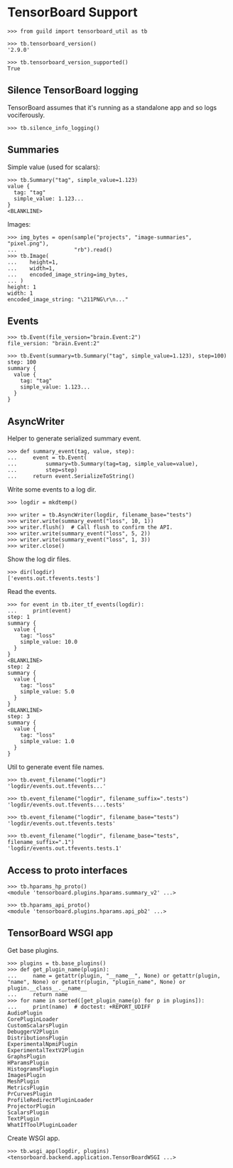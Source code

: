 # TensorBoard Support

    >>> from guild import tensorboard_util as tb

    >>> tb.tensorboard_version()
    '2.9.0'

    >>> tb.tensorboard_version_supported()
    True

## Silence TensorBoard logging

TensorBoard assumes that it's running as a standalone app and so logs
vociferously.

    >>> tb.silence_info_logging()

## Summaries

Simple value (used for scalars):

    >>> tb.Summary("tag", simple_value=1.123)
    value {
      tag: "tag"
      simple_value: 1.123...
    }
    <BLANKLINE>

Images:

    >>> img_bytes = open(sample("projects", "image-summaries", "pixel.png"),
    ...                  "rb").read()
    >>> tb.Image(
    ...    height=1,
    ...    width=1,
    ...    encoded_image_string=img_bytes,
    ... )
    height: 1
    width: 1
    encoded_image_string: "\211PNG\r\n..."


## Events

    >>> tb.Event(file_version="brain.Event:2")
    file_version: "brain.Event:2"

    >>> tb.Event(summary=tb.Summary("tag", simple_value=1.123), step=100)
    step: 100
    summary {
      value {
        tag: "tag"
        simple_value: 1.123...
      }
    }


## AsyncWriter

Helper to generate serialized summary event.

    >>> def summary_event(tag, value, step):
    ...     event = tb.Event(
    ...         summary=tb.Summary(tag=tag, simple_value=value),
    ...         step=step)
    ...     return event.SerializeToString()

Write some events to a log dir.

    >>> logdir = mkdtemp()

    >>> writer = tb.AsyncWriter(logdir, filename_base="tests")
    >>> writer.write(summary_event("loss", 10, 1))
    >>> writer.flush()  # Call flush to confirm the API.
    >>> writer.write(summary_event("loss", 5, 2))
    >>> writer.write(summary_event("loss", 1, 3))
    >>> writer.close()

Show the log dir files.

    >>> dir(logdir)
    ['events.out.tfevents.tests']

Read the events.

    >>> for event in tb.iter_tf_events(logdir):
    ...     print(event)
    step: 1
    summary {
      value {
        tag: "loss"
        simple_value: 10.0
      }
    }
    <BLANKLINE>
    step: 2
    summary {
      value {
        tag: "loss"
        simple_value: 5.0
      }
    }
    <BLANKLINE>
    step: 3
    summary {
      value {
        tag: "loss"
        simple_value: 1.0
      }
    }

Util to generate event file names.

    >>> tb.event_filename("logdir")
    'logdir/events.out.tfevents...'

    >>> tb.event_filename("logdir", filename_suffix=".tests")
    'logdir/events.out.tfevents....tests'

    >>> tb.event_filename("logdir", filename_base="tests")
    'logdir/events.out.tfevents.tests'

    >>> tb.event_filename("logdir", filename_base="tests", filename_suffix=".1")
    'logdir/events.out.tfevents.tests.1'

## Access to proto interfaces

    >>> tb.hparams_hp_proto()
    <module 'tensorboard.plugins.hparams.summary_v2' ...>

    >>> tb.hparams_api_proto()
    <module 'tensorboard.plugins.hparams.api_pb2' ...>

## TensorBoard WSGI app

Get base plugins.

    >>> plugins = tb.base_plugins()
    >>> def get_plugin_name(plugin):
    ...     name = getattr(plugin, "__name__", None) or getattr(plugin, "name", None) or getattr(plugin, "plugin_name", None) or plugin.__class__.__name__
    ...     return name
    >>> for name in sorted([get_plugin_name(p) for p in plugins]):
    ...     print(name)  # doctest: +REPORT_UDIFF
    AudioPlugin
    CorePluginLoader
    CustomScalarsPlugin
    DebuggerV2Plugin
    DistributionsPlugin
    ExperimentalNpmiPlugin
    ExperimentalTextV2Plugin
    GraphsPlugin
    HParamsPlugin
    HistogramsPlugin
    ImagesPlugin
    MeshPlugin
    MetricsPlugin
    PrCurvesPlugin
    ProfileRedirectPluginLoader
    ProjectorPlugin
    ScalarsPlugin
    TextPlugin
    WhatIfToolPluginLoader

Create WSGI app.

    >>> tb.wsgi_app(logdir, plugins)
    <tensorboard.backend.application.TensorBoardWSGI ...>
